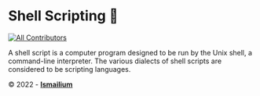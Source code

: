 # Shell Scripting :100:

<!-- ALL-CONTRIBUTORS-BADGE:START - Do not remove or modify this section -->

[![All Contributors](https://img.shields.io/badge/all_contributors-1-orange.svg?style=flat-square)](#contributors-)

<!-- ALL-CONTRIBUTORS-BADGE:END -->

A shell script is a computer program designed to be run by the Unix shell, a command-line interpreter. The various dialects of shell scripts are considered to be scripting languages.

&copy; 2022 - <a href="https://ismailium.vercel.app/"><b>Ismailium</b></a>
